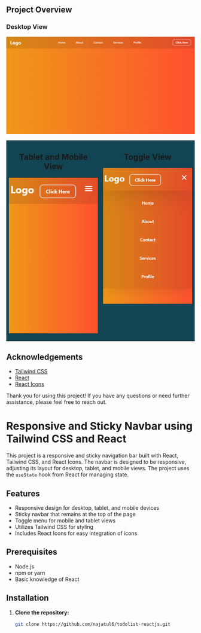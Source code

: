 
## Project Overview

### Desktop View
![Desktop View](https://github.com/najatul6/Custom_Navbar/blob/main/src/assets/large%20device.png)


<table align="center" style="background-color:#124453"><tr><td valign="top" width="50%">


<h2 align="center"> Tablet and Mobile View</h2>

<div align="center" height="100%">

![](https://github.com/najatul6/Custom_Navbar/blob/main/src/assets/small%20device.png)

</div>

</td>
<td valign="top" width="50%">

<h2 align="center"> Toggle View </h2>

<div align="center" height="100%">

![](https://github.com/najatul6/Custom_Navbar/blob/main/src/assets/on%20screen.png)

</div>

</td></tr></table>

## Acknowledgements

- [Tailwind CSS](https://tailwindcss.com/)
- [React](https://reactjs.org/)
- [React Icons](https://react-icons.github.io/react-icons/)

Thank you for using this project! If you have any questions or need further assistance, please feel free to reach out.

# Responsive and Sticky Navbar using Tailwind CSS and React

This project is a responsive and sticky navigation bar built with React, Tailwind CSS, and React Icons. The navbar is designed to be responsive, adjusting its layout for desktop, tablet, and mobile views. The project uses the `useState` hook from React for managing state.

## Features

- Responsive design for desktop, tablet, and mobile devices
- Sticky navbar that remains at the top of the page
- Toggle menu for mobile and tablet views
- Utilizes Tailwind CSS for styling
- Includes React Icons for easy integration of icons

## Prerequisites

- Node.js
- npm or yarn
- Basic knowledge of React

## Installation

1. **Clone the repository:**

   ```bash
   git clone https://github.com/najatul6/todolist-reactjs.git